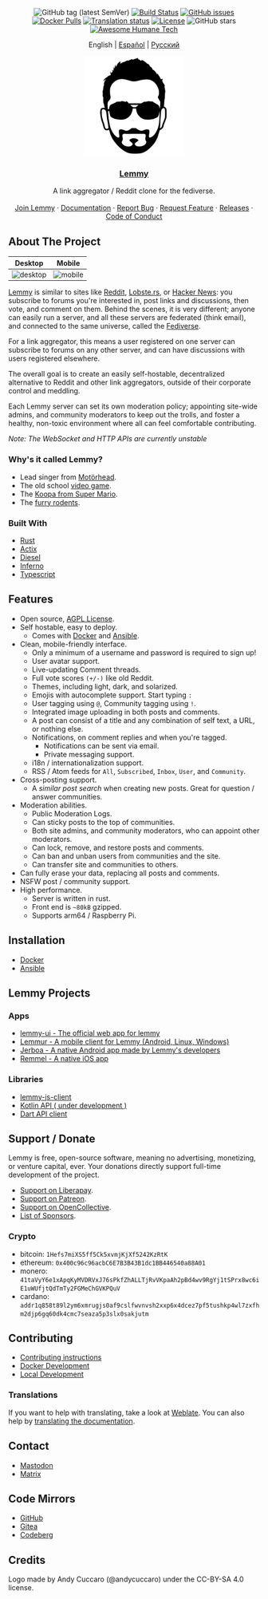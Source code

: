 <div align="center">

![GitHub tag (latest SemVer)](https://img.shields.io/github/tag/LemmyNet/lemmy.svg)
[![Build Status](https://cloud.drone.io/api/badges/LemmyNet/lemmy/status.svg)](https://cloud.drone.io/LemmyNet/lemmy/)
[![GitHub issues](https://img.shields.io/github/issues-raw/LemmyNet/lemmy.svg)](https://github.com/LemmyNet/lemmy/issues)
[![Docker Pulls](https://img.shields.io/docker/pulls/dessalines/lemmy.svg)](https://cloud.docker.com/repository/docker/dessalines/lemmy/)
[![Translation status](http://weblate.yerbamate.ml/widgets/lemmy/-/lemmy/svg-badge.svg)](http://weblate.yerbamate.ml/engage/lemmy/)
[![License](https://img.shields.io/github/license/LemmyNet/lemmy.svg)](LICENSE)
![GitHub stars](https://img.shields.io/github/stars/LemmyNet/lemmy?style=social)
[![Awesome Humane Tech](https://raw.githubusercontent.com/humanetech-community/awesome-humane-tech/main/humane-tech-badge.svg?sanitize=true)](https://github.com/humanetech-community/awesome-humane-tech)
</div>

<p align="center">
  <span>English</span> |
  <a href="readmes/README.es.md">Español</a> |
  <a href="readmes/README.ru.md">Русский</a>
</p>

<p align="center">
  <a href="https://join-lemmy.org/" rel="noopener">
 <img width=200px height=200px src="https://raw.githubusercontent.com/LemmyNet/lemmy-ui/main/src/assets/icons/favicon.svg"></a>

 <h3 align="center"><a href="https://join-lemmy.org">Lemmy</a></h3>
  <p align="center">
    A link aggregator / Reddit clone for the fediverse.
    <br />
    <br />
    <a href="https://join-lemmy.org">Join Lemmy</a>
    ·
    <a href="https://join-lemmy.org/docs/en/index.html">Documentation</a>
    ·
    <a href="https://github.com/LemmyNet/lemmy/issues">Report Bug</a>
    ·
    <a href="https://github.com/LemmyNet/lemmy/issues">Request Feature</a>
    ·
    <a href="https://github.com/LemmyNet/lemmy/blob/main/RELEASES.md">Releases</a>
    ·
    <a href="https://join-lemmy.org/docs/en/code_of_conduct.html">Code of Conduct</a>
  </p>
</p>

## About The Project

Desktop|Mobile
---|---
![desktop](https://raw.githubusercontent.com/LemmyNet/joinlemmy-site/main/src/assets/images/main_img.webp)|![mobile](https://raw.githubusercontent.com/LemmyNet/joinlemmy-site/main/src/assets/images/mobile_pic.webp)

[Lemmy](https://github.com/LemmyNet/lemmy) is similar to sites like [Reddit](https://reddit.com), [Lobste.rs](https://lobste.rs), or [Hacker News](https://news.ycombinator.com/): you subscribe to forums you're interested in, post links and discussions, then vote, and comment on them. Behind the scenes, it is very different; anyone can easily run a server, and all these servers are federated (think email), and connected to the same universe, called the [Fediverse](https://en.wikipedia.org/wiki/Fediverse).

For a link aggregator, this means a user registered on one server can subscribe to forums on any other server, and can have discussions with users registered elsewhere.

The overall goal is to create an easily self-hostable, decentralized alternative to Reddit and other link aggregators, outside of their corporate control and meddling.

Each Lemmy server can set its own moderation policy; appointing site-wide admins, and community moderators to keep out the trolls, and foster a healthy, non-toxic environment where all can feel comfortable contributing.

*Note: The WebSocket and HTTP APIs are currently unstable*

### Why's it called Lemmy?

- Lead singer from [Motörhead](https://invidio.us/watch?v=pWB5JZRGl0U).
- The old school [video game](<https://en.wikipedia.org/wiki/Lemmings_(video_game)>).
- The [Koopa from Super Mario](https://www.mariowiki.com/Lemmy_Koopa).
- The [furry rodents](http://sunchild.fpwc.org/lemming-the-little-giant-of-the-north/).

### Built With

- [Rust](https://www.rust-lang.org)
- [Actix](https://actix.rs/)
- [Diesel](http://diesel.rs/)
- [Inferno](https://infernojs.org)
- [Typescript](https://www.typescriptlang.org/)

## Features

- Open source, [AGPL License](/LICENSE).
- Self hostable, easy to deploy.
  - Comes with [Docker](https://join-lemmy.org/docs/en/administration/install_docker.html) and [Ansible](https://join-lemmy.org/docs/en/administration/install_ansible.html).
- Clean, mobile-friendly interface.
  - Only a minimum of a username and password is required to sign up!
  - User avatar support.
  - Live-updating Comment threads.
  - Full vote scores `(+/-)` like old Reddit.
  - Themes, including light, dark, and solarized.
  - Emojis with autocomplete support. Start typing `:`
  - User tagging using `@`, Community tagging using `!`.
  - Integrated image uploading in both posts and comments.
  - A post can consist of a title and any combination of self text, a URL, or nothing else.
  - Notifications, on comment replies and when you're tagged.
    - Notifications can be sent via email.
    - Private messaging support.
  - i18n / internationalization support.
  - RSS / Atom feeds for `All`, `Subscribed`, `Inbox`, `User`, and `Community`.
- Cross-posting support.
  - A *similar post search* when creating new posts. Great for question / answer communities.
- Moderation abilities.
  - Public Moderation Logs.
  - Can sticky posts to the top of communities.
  - Both site admins, and community moderators, who can appoint other moderators.
  - Can lock, remove, and restore posts and comments.
  - Can ban and unban users from communities and the site.
  - Can transfer site and communities to others.
- Can fully erase your data, replacing all posts and comments.
- NSFW post / community support.
- High performance.
  - Server is written in rust.
  - Front end is `~80kB` gzipped.
  - Supports arm64 / Raspberry Pi.

## Installation

- [Docker](https://join-lemmy.org/docs/en/administration/install_docker.html)
- [Ansible](https://join-lemmy.org/docs/en/administration/install_ansible.html)

## Lemmy Projects

### Apps

- [lemmy-ui - The official web app for lemmy](https://github.com/LemmyNet/lemmy-ui)
- [Lemmur - A mobile client for Lemmy (Android, Linux, Windows)](https://github.com/LemmurOrg/lemmur)
- [Jerboa - A native Android app made by Lemmy's developers](https://github.com/dessalines/jerboa)
- [Remmel - A native iOS app](https://github.com/uuttff8/Lemmy-iOS)

### Libraries

- [lemmy-js-client](https://github.com/LemmyNet/lemmy-js-client)
- [Kotlin API ( under development )](https://github.com/eiknat/lemmy-client)
- [Dart API client](https://github.com/LemmurOrg/lemmy_api_client)

## Support / Donate

Lemmy is free, open-source software, meaning no advertising, monetizing, or venture capital, ever. Your donations directly support full-time development of the project.

- [Support on Liberapay](https://liberapay.com/Lemmy).
- [Support on Patreon](https://www.patreon.com/dessalines).
- [Support on OpenCollective](https://opencollective.com/lemmy).
- [List of Sponsors](https://join-lemmy.org/sponsors).

### Crypto

- bitcoin: `1Hefs7miXS5ff5Ck5xvmjKjXf5242KzRtK`
- ethereum: `0x400c96c96acbC6E7B3B43B1dc1BB446540a88A01`
- monero: `41taVyY6e1xApqKyMVDRVxJ76sPkfZhALLTjRvVKpaAh2pBd4wv9RgYj1tSPrx8wc6iE1uWUfjtQdTmTy2FGMeChGVKPQuV`
- cardano: `addr1q858t89l2ym6xmrugjs0af9cslfwvnvsh2xxp6x4dcez7pf5tushkp4wl7zxfhm2djp6gq60dk4cmc7seaza5p3slx0sakjutm`

## Contributing

- [Contributing instructions](https://join-lemmy.org/docs/en/contributing/contributing.html)
- [Docker Development](https://join-lemmy.org/docs/en/contributing/docker_development.html)
- [Local Development](https://join-lemmy.org/docs/en/contributing/local_development.html)

### Translations

If you want to help with translating, take a look at [Weblate](https://weblate.yerbamate.ml/projects/lemmy/). You can also help by [translating the documentation](https://github.com/LemmyNet/lemmy-docs#adding-a-new-language).

## Contact

- [Mastodon](https://mastodon.social/@LemmyDev)
- [Matrix](https://matrix.to/#/#lemmy:matrix.org)

## Code Mirrors

- [GitHub](https://github.com/LemmyNet/lemmy)
- [Gitea](https://yerbamate.ml/LemmyNet/lemmy)
- [Codeberg](https://codeberg.org/LemmyNet/lemmy)

## Credits

Logo made by Andy Cuccaro (@andycuccaro) under the CC-BY-SA 4.0 license.
